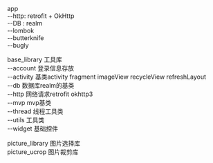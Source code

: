 app  
--http: retrofit + OkHttp  
--DB : realm  
--lombok  
--butterknife  
--bugly

base_library 工具库  
--account 登录信息存放  
--activity 基类activity fragment imageView recycleView refreshLayout  
--db 数据库realm的基类  
--http 网络请求retrofit okhttp3  
--mvp mvp基类  
--thread 线程工具类  
--utils 工具类  
--widget 基础控件

picture_library 图片选择库  
picture_ucrop 图片裁剪库

